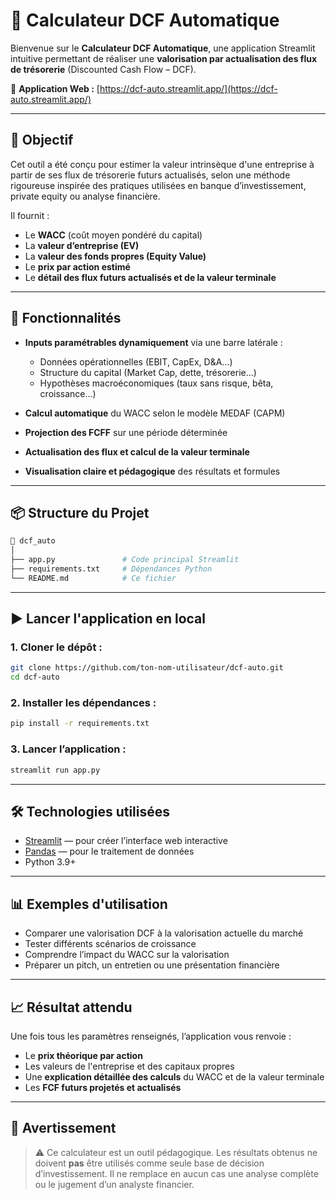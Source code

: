 # 💸 Calculateur DCF Automatique

Bienvenue sur le **Calculateur DCF Automatique**, une application Streamlit intuitive permettant de réaliser une **valorisation par actualisation des flux de trésorerie** (Discounted Cash Flow – DCF).

🔗 **Application Web :** [https://dcf-auto.streamlit.app/](https://dcf-auto.streamlit.app/)

---

## 🎯 Objectif

Cet outil a été conçu pour estimer la valeur intrinsèque d'une entreprise à partir de ses flux de trésorerie futurs actualisés, selon une méthode rigoureuse inspirée des pratiques utilisées en banque d’investissement, private equity ou analyse financière.

Il fournit :

* Le **WACC** (coût moyen pondéré du capital)
* La **valeur d’entreprise (EV)**
* La **valeur des fonds propres (Equity Value)**
* Le **prix par action estimé**
* Le **détail des flux futurs actualisés et de la valeur terminale**

---

## 🧮 Fonctionnalités

* **Inputs paramétrables dynamiquement** via une barre latérale :

  * Données opérationnelles (EBIT, CapEx, D\&A…)
  * Structure du capital (Market Cap, dette, trésorerie…)
  * Hypothèses macroéconomiques (taux sans risque, bêta, croissance…)
* **Calcul automatique** du WACC selon le modèle MEDAF (CAPM)
* **Projection des FCFF** sur une période déterminée
* **Actualisation des flux et calcul de la valeur terminale**
* **Visualisation claire et pédagogique** des résultats et formules

---

## 📦 Structure du Projet

```bash
📁 dcf_auto
│
├── app.py               # Code principal Streamlit
├── requirements.txt     # Dépendances Python
└── README.md            # Ce fichier
```

---

## ▶️ Lancer l'application en local

### 1. Cloner le dépôt :

```bash
git clone https://github.com/ton-nom-utilisateur/dcf-auto.git
cd dcf-auto
```

### 2. Installer les dépendances :

```bash
pip install -r requirements.txt
```

### 3. Lancer l’application :

```bash
streamlit run app.py
```

---

## 🛠️ Technologies utilisées

* [Streamlit](https://streamlit.io/) — pour créer l’interface web interactive
* [Pandas](https://pandas.pydata.org/) — pour le traitement de données
* Python 3.9+

---

## 📊 Exemples d'utilisation

* Comparer une valorisation DCF à la valorisation actuelle du marché
* Tester différents scénarios de croissance
* Comprendre l’impact du WACC sur la valorisation
* Préparer un pitch, un entretien ou une présentation financière

---

## 📈 Résultat attendu

Une fois tous les paramètres renseignés, l’application vous renvoie :

* Le **prix théorique par action**
* Les valeurs de l'entreprise et des capitaux propres
* Une **explication détaillée des calculs** du WACC et de la valeur terminale
* Les **FCF futurs projetés et actualisés**

---

## 💬 Avertissement

> ⚠️ Ce calculateur est un outil pédagogique. Les résultats obtenus ne doivent **pas** être utilisés comme seule base de décision d’investissement. Il ne remplace en aucun cas une analyse complète ou le jugement d’un analyste financier.
